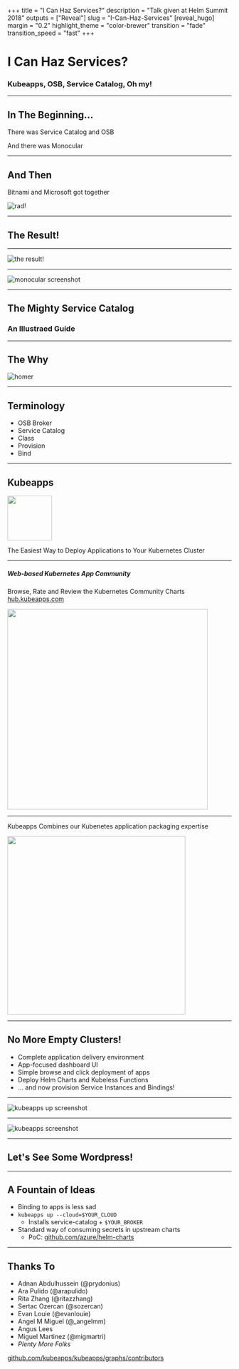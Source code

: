 +++
title = "I Can Haz Services?"
description = "Talk given at Helm Summit 2018"
outputs = ["Reveal"]
slug = "I-Can-Haz-Services"
[reveal_hugo]
margin = "0.2"
highlight_theme = "color-brewer"
transition = "fade"
transition_speed = "fast"
+++

# I Can Haz Services?

### Kubeapps, OSB, Service Catalog, Oh my!

---

## In The Beginning...

There was Service Catalog and OSB

And there was Monocular

---

## And Then

Bitnami and Microsoft got together

![rad!](images/2018-02-21-helm-summit/rad.png)

---

## The Result!

---

![the result!](images/2018-02-21-helm-summit/the-result.png)

---

![monocular screenshot](images/2018-02-21-helm-summit/monocular.png)

---

## The Mighty Service Catalog
### An Illustraed Guide

---

## The Why

![homer](images/2018-02-21-helm-summit/homer.jpg)

---

## Terminology

- OSB Broker
- Service Catalog
- Class
- Provision
- Bind

---

## Kubeapps

<img src="images/2018-02-21-helm-summit/kubeapps-logo.jpg" width="100" />

The Easiest Way to Deploy Applications to Your Kubernetes Cluster

---

##### Web-based Kubernetes App Community

Browse, Rate and Review the Kubernetes Community Charts
[hub.kubeapps.com](https://hub.kubeapps.com)

<img src="images/2018-02-21-helm-summit/kubeapps-hub.jpg" height="450" />

---

Kubeapps Combines our Kubenetes application packaging expertise

<img src="images/2018-02-21-helm-summit/kubeapps-hub-and-spoke.png" height="400" />

--- 

## No More Empty Clusters!

- Complete application delivery environment
- App-focused dashboard UI
- Simple browse and click deployment of apps
- Deploy Helm Charts and Kubeless Functions
- ... and now provision Service Instances and Bindings!

---

![kubeapps up screenshot](images/2018-02-21-helm-summit/kubeapps-up-screenshot.jpg)

---

![kubeapps screenshot](images/2018-02-21-helm-summit/kubeapps-screenshot.jpg)

---

## Let's See Some **Wordpress!**

---

## A Fountain of Ideas

- Binding to apps is less sad
- `kubeapps up --cloud=$YOUR_CLOUD`
    - Installs service-catalog + `$YOUR_BROKER`
- Standard way of consuming secrets in upstream charts
    - PoC: [github.com/azure/helm-charts](https://github.com/azure/helm-charts)

---

## Thanks To

- Adnan Abdulhussein (@prydonius)
- Ara Pulido (@arapulido)
- Rita Zhang (@ritazzhang)
- Sertac Ozercan (@sozercan)
- Evan Louie (@evanlouie)
- Angel M Miguel (@_angelmm)
- Angus Lees
- Miguel Martinez (@migmartri)
- *Plenty More Folks*

[github.com/kubeapps/kubeapps/graphs/contributors](https://github.com/kubeapps/kubeapps/graphs/contributors)

